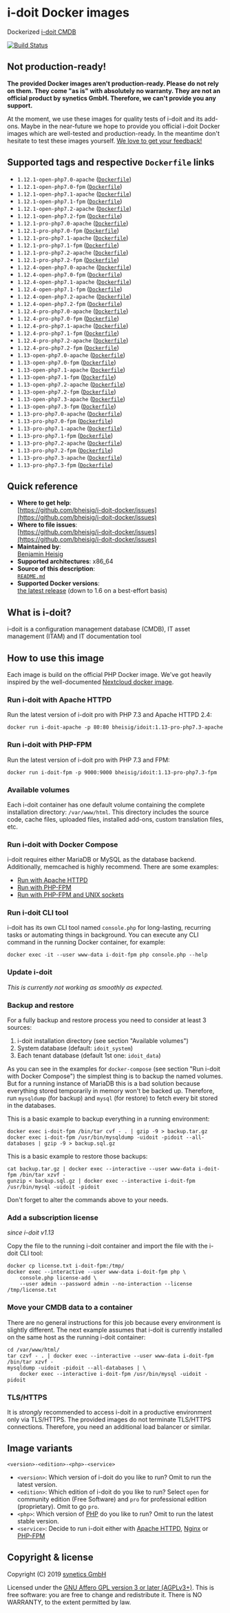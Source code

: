 # i-doit Docker images

Dockerized [i-doit CMDB](https://i-doit.com/)

[![Build Status](https://travis-ci.org/bheisig/i-doit-docker.svg?branch=master)](https://travis-ci.org/bheisig/i-doit-docker)

## Not production-ready!

**The provided Docker images aren't production-ready. Please do not rely on them. They come "as is" with absolutely no warranty. They are not an official product by synetics GmbH. Therefore, we can't provide you any support.**

At the moment, we use these images for quality tests of i-doit and its add-ons. Maybe in the near-future we hope to provide you official i-doit Docker images which are well-tested and production-ready. In the meantime don't hesitate to test these images yourself. [We love to get your feedback!](https://github.com/bheisig/i-doit-docker/issues)

## Supported tags and respective `Dockerfile` links

-   `1.12.1-open-php7.0-apache` ([`Dockerfile`](1.12.1/open/php7.0/apache))
-   `1.12.1-open-php7.0-fpm` ([`Dockerfile`](1.12.1/open/php7.0/fpm))
-   `1.12.1-open-php7.1-apache` ([`Dockerfile`](1.12.1/open/php7.1/apache))
-   `1.12.1-open-php7.1-fpm` ([`Dockerfile`](1.12.1/open/php7.1/fpm))
-   `1.12.1-open-php7.2-apache` ([`Dockerfile`](1.12.1/open/php7.2/apache))
-   `1.12.1-open-php7.2-fpm` ([`Dockerfile`](1.12.1/open/php7.2/fpm))
-   `1.12.1-pro-php7.0-apache` ([`Dockerfile`](1.12.1/pro/php7.0/apache))
-   `1.12.1-pro-php7.0-fpm` ([`Dockerfile`](1.12.1/pro/php7.0/fpm))
-   `1.12.1-pro-php7.1-apache` ([`Dockerfile`](1.12.1/pro/php7.1/apache))
-   `1.12.1-pro-php7.1-fpm` ([`Dockerfile`](1.12.1/pro/php7.1/fpm))
-   `1.12.1-pro-php7.2-apache` ([`Dockerfile`](1.12.1/pro/php7.2/apache))
-   `1.12.1-pro-php7.2-fpm` ([`Dockerfile`](1.12.1/pro/php7.2/fpm))
-   `1.12.4-open-php7.0-apache` ([`Dockerfile`](1.12.4/open/php7.0/apache))
-   `1.12.4-open-php7.0-fpm` ([`Dockerfile`](1.12.4/open/php7.0/fpm))
-   `1.12.4-open-php7.1-apache` ([`Dockerfile`](1.12.4/open/php7.1/apache))
-   `1.12.4-open-php7.1-fpm` ([`Dockerfile`](1.12.4/open/php7.1/fpm))
-   `1.12.4-open-php7.2-apache` ([`Dockerfile`](1.12.4/open/php7.2/apache))
-   `1.12.4-open-php7.2-fpm` ([`Dockerfile`](1.12.4/open/php7.2/fpm))
-   `1.12.4-pro-php7.0-apache` ([`Dockerfile`](1.12.4/pro/php7.0/apache))
-   `1.12.4-pro-php7.0-fpm` ([`Dockerfile`](1.12.4/pro/php7.0/fpm))
-   `1.12.4-pro-php7.1-apache` ([`Dockerfile`](1.12.4/pro/php7.1/apache))
-   `1.12.4-pro-php7.1-fpm` ([`Dockerfile`](1.12.4/pro/php7.1/fpm))
-   `1.12.4-pro-php7.2-apache` ([`Dockerfile`](1.12.4/pro/php7.2/apache))
-   `1.12.4-pro-php7.2-fpm` ([`Dockerfile`](1.12.4/pro/php7.2/fpm))
-   `1.13-open-php7.0-apache` ([`Dockerfile`](1.13/open/php7.0/apache))
-   `1.13-open-php7.0-fpm` ([`Dockerfile`](1.13/open/php7.0/fpm))
-   `1.13-open-php7.1-apache` ([`Dockerfile`](1.13/open/php7.1/apache))
-   `1.13-open-php7.1-fpm` ([`Dockerfile`](1.13/open/php7.1/fpm))
-   `1.13-open-php7.2-apache` ([`Dockerfile`](1.13/open/php7.2/apache))
-   `1.13-open-php7.2-fpm` ([`Dockerfile`](1.13/open/php7.2/fpm))
-   `1.13-open-php7.3-apache` ([`Dockerfile`](1.13/open/php7.3/apache))
-   `1.13-open-php7.3-fpm` ([`Dockerfile`](1.13/open/php7.3/fpm))
-   `1.13-pro-php7.0-apache` ([`Dockerfile`](1.13/pro/php7.0/apache))
-   `1.13-pro-php7.0-fpm` ([`Dockerfile`](1.13/pro/php7.0/fpm))
-   `1.13-pro-php7.1-apache` ([`Dockerfile`](1.13/pro/php7.1/apache))
-   `1.13-pro-php7.1-fpm` ([`Dockerfile`](1.13/pro/php7.1/fpm))
-   `1.13-pro-php7.2-apache` ([`Dockerfile`](1.13/pro/php7.2/apache))
-   `1.13-pro-php7.2-fpm` ([`Dockerfile`](1.13/pro/php7.2/fpm))
-   `1.13-pro-php7.3-apache` ([`Dockerfile`](1.13/pro/php7.3/apache))
-   `1.13-pro-php7.3-fpm` ([`Dockerfile`](1.13/pro/php7.3/fpm))

## Quick reference

-   **Where to get help**:  
    [https://github.com/bheisig/i-doit-docker/issues](https://github.com/bheisig/i-doit-docker/issues)
-   **Where to file issues**:  
    [https://github.com/bheisig/i-doit-docker/issues](https://github.com/bheisig/i-doit-docker/issues)
-   **Maintained by**:  
    [Benjamin Heisig](https://benjamin.heisig.name/)
-   **Supported architectures**: x86_64
-   **Source of this description**:  
    [`README.md`](https://github.com/bheisig/i-doit-docker/blob/master/README.md)
-   **Supported Docker versions**:  
    [the latest release](https://github.com/docker/docker-ce/releases/latest) (down to 1.6 on a best-effort basis)

## What is i-doit?

i-doit is a configuration management database (CMDB), IT asset management (ITAM) and IT documentation tool

## How to use this image

Each image is build on the official PHP Docker image. We've got heavily inspired by the well-documented [Nextcloud docker image](https://github.com/nextcloud/docker).

### Run i-doit with Apache HTTPD

Run the latest version of i-doit pro with PHP 7.3 and Apache HTTPD 2.4:

~~~ {.bash}
docker run i-doit-apache -p 80:80 bheisig/idoit:1.13-pro-php7.3-apache
~~~

### Run i-doit with PHP-FPM

Run the latest version of i-doit pro with PHP 7.3 and FPM:

~~~ {.bash}
docker run i-doit-fpm -p 9000:9000 bheisig/idoit:1.13-pro-php7.3-fpm
~~~

### Available volumes

Each i-doit container has one default volume containing the complete installation directory: `/var/www/html`. This directory includes the source code, cache files, uploaded files, installed add-ons, custom translation files, etc.

### Run i-doit with Docker Compose

i-doit requires either MariaDB or MySQL as the database backend. Additionally, memcached is highly recommend. There are some examples:

-   [Run with Apache HTTPD](docker-compose-apache.yml)
-   [Run with PHP-FPM](docker-compose-fpm.yml)
-   [Run with PHP-FPM and UNIX sockets](docker-compose-sockets.yml)

### Run i-doit CLI tool

i-doit has its own CLI tool named `console.php` for long-lasting, recurring tasks or automating things in background. You can execute any CLI command in the running Docker container, for example:

~~~ {.bash}
docker exec -it --user www-data i-doit-fpm php console.php --help
~~~

### Update i-doit

_This is currently not working as smoothly as expected._

### Backup and restore

For a fully backup and restore process you need to consider at least 3 sources:

1.  i-doit installation directory (see section "Available volumes")
2.  System database (default: `idoit_system`)
3.  Each tenant database (default 1st one: `idoit_data`)

As you can see in the examples for `docker-compose` (see section "Run i-doit with Docker Compose") the simplest thing is to backup the named volumes. But for a running instance of MariaDB this is a bad solution because everything stored temporarily in memory won't be backed up. Therefore, run `mysqldump` (for backup) and `mysql` (for restore) to fetch every bit stored in the databases.

This is a basic example to backup everything in a running environment:

~~~ {.bash}
docker exec i-doit-fpm /bin/tar cvf - . | gzip -9 > backup.tar.gz
docker exec i-doit-fpm /usr/bin/mysqldump -uidoit -pidoit --all-databases | gzip -9 > backup.sql.gz
~~~

This is a basic example to restore those backups:

~~~ {.bash}
cat backup.tar.gz | docker exec --interactive --user www-data i-doit-fpm /bin/tar xzvf -
gunzip < backup.sql.gz | docker exec --interactive i-doit-fpm /usr/bin/mysql -uidoit -pidoit
~~~

Don't forget to alter the commands above to your needs.

### Add a subscription license

_since i-doit v1.13_

Copy the file to the running i-doit container and import the file with the i-doit CLI tool:

~~~ {.bash}
docker cp license.txt i-doit-fpm:/tmp/
docker exec --interactive --user www-data i-doit-fpm php \
    console.php license-add \
    --user admin --password admin --no-interaction --license /tmp/license.txt
~~~

### Move your CMDB data to a container

There are no general instructions for this job because every environment is slightly different. The next example assumes that i-doit is currently installed on the same host as the running i-doit container:

~~~ {.bash}
cd /var/www/html/
tar czvf - . | docker exec --interactive --user www-data i-doit-fpm /bin/tar xzvf -
mysqldump -uidoit -pidoit --all-databases | \
    docker exec --interactive i-doit-fpm /usr/bin/mysql -uidoit -pidoit
~~~

### TLS/HTTPS

It is _strongly_ recommended to access i-doit in a productive environment only via TLS/HTTPS. The provided images do not terminate TLS/HTTPS connections. Therefore, you need an additional load balancer or similar.

## Image variants

`<version>-<edition>-<php>-<service>`

-   `<version>`: Which version of i-doit do you like to run? Omit to run the latest version.
-   `<edition>`: Which edition of i-doit do you like to run? Select `open` for community edition (Free Software) and `pro` for professional edition (proprietary). Omit to go `pro`.
-   `<php>`: Which version of [PHP](https://php.net/) do you like to run? Omit to run the latest stable version.
-   `<service>`: Decide to run i-doit either with [Apache HTTPD](https://httpd.apache.org/), [Nginx](https://nginx.org/) or [PHP-FPM](https://php-fpm.org/)

## Copyright & license

Copyright (C) 2019 [synetics GmbH](https://i-doit.com/)

Licensed under the [GNU Affero GPL version 3 or later (AGPLv3+)](https://gnu.org/licenses/agpl.html). This is free software: you are free to change and redistribute it. There is NO WARRANTY, to the extent permitted by law.
